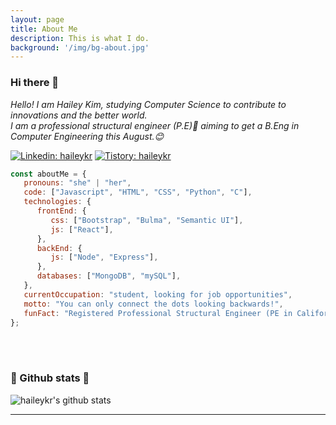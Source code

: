 ```yaml
---
layout: page
title: About Me
description: This is what I do.
background: '/img/bg-about.jpg'
---
```


### Hi there 👋

<p><em>Hello! I am Hailey Kim, studying Computer Science to contribute to innovations and the better world.
<br>
I am a professional structural engineer (P.E)👯 aiming to get a B.Eng in Computer Engineering this August.😊
</em></p>
  
[![Linkedin: haileykr](https://img.shields.io/badge/-hailey_harry_kim-blue?style=flat-square&logo=Linkedin&logoColor=white&link=https://www.linkedin.com/in/haileyharrykim/)](https://www.linkedin.com/in/haileyharrykim/) [![Tistory: haileykr](https://img.shields.io/badge/-tistory_(korean)-black?style=flat-square&logo=Github_Sponsors&logoColor=white&link=https://www.linkedin.com/in/haileyharrykim/)](https://piaflu.tistory.com)



```javascript
const aboutMe = {
   pronouns: "she" | "her",
   code: ["Javascript", "HTML", "CSS", "Python", "C"],
   technologies: {
      frontEnd: {
         css: ["Bootstrap", "Bulma", "Semantic UI"],
         js: ["React"],
      },
      backEnd: {
         js: ["Node", "Express"],
      },
      databases: ["MongoDB", "mySQL"],
   },
   currentOccupation: "student, looking for job opportunities",
   motto: "You can only connect the dots looking backwards!",
   funFact: "Registered Professional Structural Engineer (PE in California) / Building Enthusiast"
};
```

<br>
<br>
<h3>🌱 Github stats 🌱</h3>

![haileykr's github stats](https://github-readme-stats.vercel.app/api?username=haileykr&show_icons=true)

---